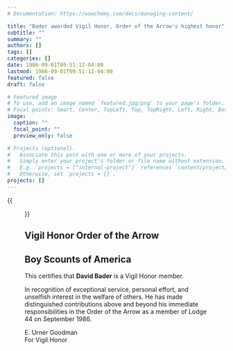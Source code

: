 ```yaml
---
# Documentation: https://wowchemy.com/docs/managing-content/

title: "Bader awarded Vigil Honor, Order of the Arrow's highest honor"
subtitle: ""
summary: ""
authors: []
tags: []
categories: []
date: 1986-09-01T09:51:12-04:00
lastmod: 1986-09-01T09:51:12-04:00
featured: false
draft: false

# Featured image
# To use, add an image named `featured.jpg/png` to your page's folder.
# Focal points: Smart, Center, TopLeft, Top, TopRight, Left, Right, BottomLeft, Bottom, BottomRight.
image:
  caption: ""
  focal_point: ""
  preview_only: false

# Projects (optional).
#   Associate this post with one or more of your projects.
#   Simply enter your project's folder or file name without extension.
#   E.g. `projects = ["internal-project"]` references `content/project/deep-learning/index.md`.
#   Otherwise, set `projects = []`.
projects: []
---
```


{{<figure src="VigilHonor.jpg">}}

## Vigil Honor Order of the Arrow ##
## Boy Scounts of America ##

This certifies that **David Bader** is a Vigil Honor member.

In recognition of exceptional service, personal effort, and unselfish interest in the welfare of others. He has made distinguished contributions above and beyond his immediate responsibilities in the Order of the Arrow as a member of Lodge 44 on September 1986.

E. Urner Goodman  
For Vigil Honor

